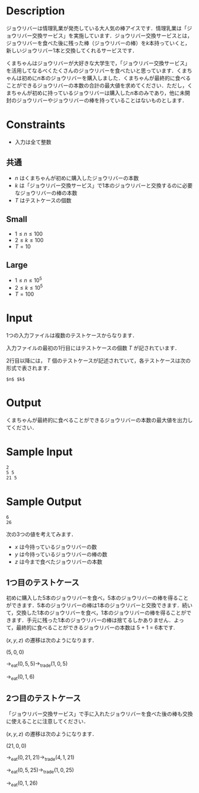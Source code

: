 # Description
ジョウリバーは情理乳業が発売している大人気の棒アイスです．情理乳業は「ジョウリバー交換サービス」を実施しています．ジョウリバー交換サービスとは，ジョウリバーを食べた後に残った棒（ジョウリバーの棒）を$k$本持っていくと，新しいジョウリバー1本と交換してくれるサービスです．

くまちゃんはジョウリバーが大好きな大学生で，「ジョウリバー交換サービス」を活用してなるべくたくさんのジョウリバーを食べたいと思っています．くまちゃんは初めに$n$本のジョウリバーを購入しました．くまちゃんが最終的に食べることができるジョウリバーの本数の合計の最大値を求めてください．ただし，くまちゃんが初めに持っているジョウリバーは購入した$n$本のみであり，他に未開封のジョウリバーやジョウリバーの棒を持っていることはないものとします．

# Constraints
* 入力は全て整数

## 共通
* $n$ はくまちゃんが初めに購入したジョウリバーの本数
* $k$ は「ジョウリバー交換サービス」で1本のジョウリバーと交換するのに必要なジョウリバーの棒の本数
* $T$ はテストケースの個数

## Small
* $1 \leq n \leq 100$
* $2 \leq k \leq 100$
* $T = 10$

## Large
* $1 \leq n \leq 10^5$
* $2 \leq k \leq 10^5$
* $T = 100$

# Input

1つの入力ファイルは複数のテストケースからなります．

入力ファイルの最初の1行目にはテストケースの個数 $T$ が記されています．

2行目以降には， $T$ 個のテストケースが記述されていて，各テストケースは次の形式で表されます．

```
$n$ $k$
```

# Output

くまちゃんが最終的に食べることができるジョウリバーの本数の最大値を出力してください．

# Sample Input
```
2
5 5
21 5
```

# Sample Output
```
6
26
```

次の3つの値を考えてみます．
* $x$ は今持っているジョウリバーの数
* $y$ は今持っているジョウリバーの棒の数
* $z$ は今まで食べたジョウリバーの本数

## 1つ目のテストケース
初めに購入した5本のジョウリバーを食べ，5本のジョウリバーの棒を得ることができます．5本のジョウリバーの棒は1本のジョウリバーと交換できます．続いて，交換した1本のジョウリバーを食べ，1本のジョウリバーの棒を得ることができます．手元に残った1本のジョウリバーの棒は捨てるしかありません．よって，最終的に食べることができるジョウリバーの本数は 5 + 1 = 6本です.  

$(x, y, z)$ の遷移は次のようになります．

$(5, 0, 0)$

$\to_{\mathrm{eat}} (0, 5, 5) \to_{\mathrm{trade}} (1, 0, 5)$

$\to_{\mathrm{eat}} (0, 1, 6)$

## 2つ目のテストケース

「ジョウリバー交換サービス」で手に入れたジョウリバーを食べた後の棒も交換に使えることに注意してください．

$(x, y, z)$ の遷移は次のようになります．

$(21, 0, 0)$

$\to_{\mathrm{eat}} (0, 21, 21)  \to_{\mathrm{trade}} (4, 1, 21)$

$\to_{\mathrm{eat}} (0, 5, 25) \to_{\mathrm{trade}} (1, 0, 25)$

$\to_{\mathrm{eat}} (0, 1, 26)$
